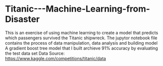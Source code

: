 # Titanic---Machine-Learning-from-Disaster

This is an exercise of using machine learning to create a model that predicts which passengers survived the Titanic shipwreck.
The jupytor notebook file contains the process of data manipulation, data analysis and building model
A gradient boost tree model that I built archieve 91% accuracy by evaluating the test data set
Data Source: https://www.kaggle.com/competitions/titanic/data
